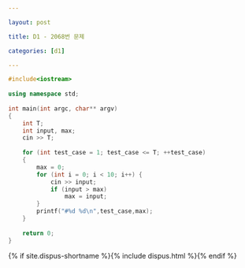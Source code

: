 ```yaml
---

layout: post

title: D1 - 2068번 문제

categories: [d1]

---
```


~~~cpp
#include<iostream>
 
using namespace std;
 
int main(int argc, char** argv)
{
    int T;
    int input, max;
    cin >> T;
 
    for (int test_case = 1; test_case <= T; ++test_case)
    {
        max = 0;
        for (int i = 0; i < 10; i++) {
            cin >> input;
            if (input > max)
                max = input;
        }
        printf("#%d %d\n",test_case,max);
    }
 
    return 0;
}
~~~

{% if site.dispus-shortname %}{% include dispus.html %}{% endif %}